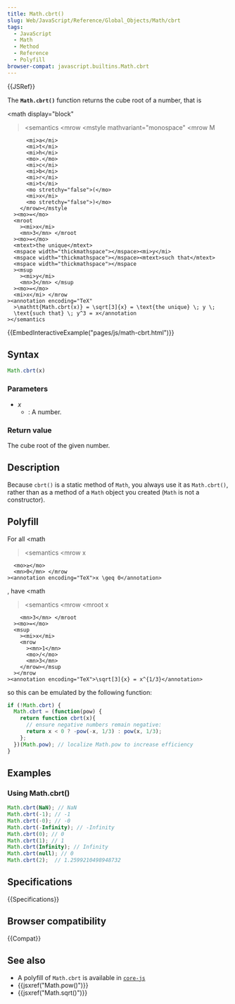 ```yaml
---
title: Math.cbrt()
slug: Web/JavaScript/Reference/Global_Objects/Math/cbrt
tags:
  - JavaScript
  - Math
  - Method
  - Reference
  - Polyfill
browser-compat: javascript.builtins.Math.cbrt
---
```

{{JSRef}}

The **`Math.cbrt()`** function returns the cube root of a number, that is

\<math display="block"

> \<semantics \<mrow \<mstyle mathvariant="monospace" \<mrow <mi>M</mi>

          <mi>a</mi>
          <mi>t</mi>
          <mi>h</mi>
          <mo>.</mo>
          <mi>c</mi>
          <mi>b</mi>
          <mi>r</mi>
          <mi>t</mi>
          <mo stretchy="false">(</mo>
          <mi>x</mi>
          <mo stretchy="false">)</mo>
        </mrow></mstyle
      ><mo>=</mo>
      <mroot
        ><mi>x</mi>
        <mn>3</mn> </mroot
      ><mo>=</mo>
      <mtext>the unique</mtext>
      <mspace width="thickmathspace"></mspace><mi>y</mi>
      <mspace width="thickmathspace"></mspace><mtext>such that</mtext>
      <mspace width="thickmathspace"></mspace
      ><msup
        ><mi>y</mi>
        <mn>3</mn> </msup
      ><mo>=</mo>
      <mi>x</mi> </mrow
    ><annotation encoding="TeX"
      >\mathtt{Math.cbrt(x)} = \sqrt[3]{x} = \text{the unique} \; y \;
      \text{such that} \; y^3 = x</annotation
    ></semantics

> </math>

{{EmbedInteractiveExample("pages/js/math-cbrt.html")}}

## Syntax

```js
Math.cbrt(x)
```

### Parameters

*   *x*
    *   : A number.

### Return value

The cube root of the given number.

## Description

Because `cbrt()` is a static method of `Math`, you always use it as
`Math.cbrt()`, rather than as a method of a `Math` object you created (`Math` is
not a constructor).

## Polyfill

For all \<math

> \<semantics \<mrow <mi>x</mi>

      <mo>≥</mo>
      <mn>0</mn> </mrow
    ><annotation encoding="TeX">x \geq 0</annotation>

</semantics></math>, have \<math

> \<semantics \<mrow \<mroot <mi>x</mi>

        <mn>3</mn> </mroot
      ><mo>=</mo>
      <msup
        ><mi>x</mi>
        <mrow
          ><mn>1</mn>
          <mo>/</mo>
          <mn>3</mn>
        </mrow></msup
      ></mrow
    ><annotation encoding="TeX">\sqrt[3]{x} = x^{1/3}</annotation>

</semantics></math> so this can be emulated by the following function:

```js
if (!Math.cbrt) {
  Math.cbrt = (function(pow) {
    return function cbrt(x){
      // ensure negative numbers remain negative:
      return x < 0 ? -pow(-x, 1/3) : pow(x, 1/3);
    };
  })(Math.pow); // localize Math.pow to increase efficiency
}
```

## Examples

### Using Math.cbrt()

```js
Math.cbrt(NaN); // NaN
Math.cbrt(-1); // -1
Math.cbrt(-0); // -0
Math.cbrt(-Infinity); // -Infinity
Math.cbrt(0); // 0
Math.cbrt(1); // 1
Math.cbrt(Infinity); // Infinity
Math.cbrt(null); // 0
Math.cbrt(2);  // 1.2599210498948732
```

## Specifications

{{Specifications}}

## Browser compatibility

{{Compat}}

## See also

*   A polyfill of `Math.cbrt` is available in
    [`core-js`](https://github.com/zloirock/core-js#ecmascript-math)
*   {{jsxref("Math.pow()")}}
*   {{jsxref("Math.sqrt()")}}
